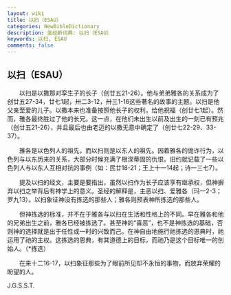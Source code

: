 ```yaml
---
layout: wiki
title: 以扫（ESAU）
categories: NewBibleDictionary
description: 圣经新词典: 以扫（ESAU）
keywords: 以扫, ESAU
comments: false
---
```


## 以扫（ESAU）

　　以扫是以撒那对孪生子的长子（创廿五21-26）。他与弟弟雅各的关系成为了创廿五27-34，廿七1起，卅二3-12，卅三1-16这些著名的故事的主题。以扫是他父亲至爱的儿子。以撒本来也准备按照他长子的权利，给他祝福（创廿七1起）。然而，雅各最终胜过了他的长兄。这一点，在他们未出生以前及出生的一刻已有预兆（创廿五21-26），并且最后也由老迈的以撒无意中确定了（创廿七22-29、33-37）。

　　雅各是以色列人的祖先，而以扫则是以东人的祖先。因着雅各的诡诈行为，以色列与以东历来的关系，大部分时候充满了根深蒂固的仇恨。旧约就记载了一些以色列人与以东人互相对抗的事例（如：民廿18-21；王上十一14起；诗一三七7）。

　　提及以扫的经文，主要是要指出，虽然以扫作为长子应该享有继承权，但神摒弃以扫之举背后有神学上的意义。圣经的解释是，主恶以扫、爱雅各（玛一2-3；罗九13）。以扫象征神没有拣选的那些人；雅各则预表神所拣选的那些人。

　　但神拣选的标准，并不在于雅各与以扫在生活和性格上的不同。早在雅各和他的兄弟出生之前，雅各已经被拣选了。甚至神的“喜恶”，也不是神拣选的基础，否则神的选择就是出于任性或一时的兴致而己。在神自由地施行祂拣选的恩典时，祂运用了祂的主权。这拣选的恩典，有其道德上的目标，而祂乃是这个目标唯一的创始人。（*拣选）

　　在来十二16-17，以扫象征那些为了眼前所见却不永恒的事物，而放弃荣耀的盼望的人。

J.G.S.S.T.









